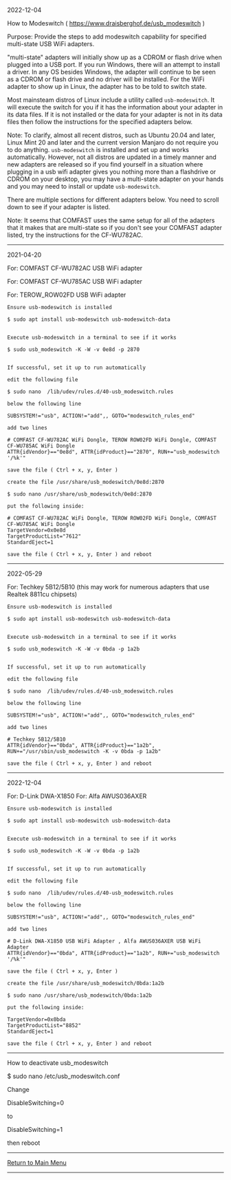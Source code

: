 2022-12-04

How to Modeswitch ( https://www.draisberghof.de/usb_modeswitch )

Purpose: Provide the steps to add modeswitch capability for specified multi-state
USB WiFi adapters.

"multi-state" adapters will initially show up as a CDROM or flash drive when
plugged into a USB port. If you run Windows, there will an attempt to install
a driver. In any OS besides Windows, the adapter will continue to be seen as a
CDROM or flash drive and no driver will be installed. For the WiFi adapter to
show up in Linux, the adapter has to be told to switch state.

Most mainsteam distros of Linux include a utility called `usb-modeswitch`. It
will execute the switch for you if it has the information about your adapter
in its data files. If it is not installed or the data for your adapter is
not in its data files then follow the instructions for the specified adapters
below.

Note: To clarify, almost all recent distros, such as Ubuntu 20.04 and later,
Linux Mint 20 and later and the current version Manjaro do not require you
to do anything. `usb-modeswitch` is installed and set up and works automatically.
However, not all distros are updated in a timely manner and new adapters are
released so if you find yourself in a situation where plugging in a usb wifi
adapter gives you nothing more than a flashdrive or CDROM on your desktop, you may
have a multi-state adapter on your hands and you may need to install or update
`usb-modeswitch`.

There are multiple sections for different adapters below. You need to scroll down
to see if your adapter is listed.

Note: It seems that COMFAST uses the same setup for all of the adapters that it
makes that are multi-state so if you don't see your COMFAST adapter listed, try
the instructions for the CF-WU782AC.

-----

2021-04-20

For: COMFAST CF-WU782AC USB WiFi adapter

For: COMFAST CF-WU785AC USB WiFi adapter

For: TEROW_ROW02FD USB WiFi adapter

```
Ensure usb-modeswitch is installed

$ sudo apt install usb-modeswitch usb-modeswitch-data


Execute usb-modeswitch in a terminal to see if it works

$ sudo usb_modeswitch -K -W -v 0e8d -p 2870


If successful, set it up to run automatically

edit the following file

$ sudo nano  /lib/udev/rules.d/40-usb_modeswitch.rules

below the following line

SUBSYSTEM!="usb", ACTION!="add",, GOTO="modeswitch_rules_end"

add two lines

# COMFAST CF-WU782AC WiFi Dongle, TEROW ROW02FD WiFi Dongle, COMFAST CF-WU785AC WiFi Dongle
ATTR{idVendor}=="0e8d", ATTR{idProduct}=="2870", RUN+="usb_modeswitch '/%k'"

save the file ( Ctrl + x, y, Enter )

create the file /usr/share/usb_modeswitch/0e8d:2870

$ sudo nano /usr/share/usb_modeswitch/0e8d:2870

put the following inside:

# COMFAST CF-WU782AC WiFi Dongle, TEROW ROW02FD WiFi Dongle, COMFAST CF-WU785AC WiFi Dongle
TargetVendor=0x0e8d
TargetProductList="7612"
StandardEject=1

save the file ( Ctrl + x, y, Enter ) and reboot
```

-----

2022-05-29

For: Techkey 5B12/5B10 (this may work for numerous adapters that use Realtek 8811cu chipsets)

```
Ensure usb-modeswitch is installed

$ sudo apt install usb-modeswitch usb-modeswitch-data


Execute usb-modeswitch in a terminal to see if it works

$ sudo usb_modeswitch -K -W -v 0bda -p 1a2b


If successful, set it up to run automatically

edit the following file

$ sudo nano  /lib/udev/rules.d/40-usb_modeswitch.rules

below the following line

SUBSYSTEM!="usb", ACTION!="add",, GOTO="modeswitch_rules_end"

add two lines

# Techkey 5B12/5B10
ATTR{idVendor}=="0bda", ATTR{idProduct}=="1a2b", RUN+="/usr/sbin/usb_modeswitch -K -v 0bda -p 1a2b"

save the file ( Ctrl + x, y, Enter ) and reboot
```

-----

2022-12-04

For: D-Link DWA-X1850
For: Alfa AWUS036AXER

```
Ensure usb-modeswitch is installed

$ sudo apt install usb-modeswitch usb-modeswitch-data


Execute usb-modeswitch in a terminal to see if it works

$ sudo usb_modeswitch -K -W -v 0bda -p 1a2b


If successful, set it up to run automatically

edit the following file

$ sudo nano  /lib/udev/rules.d/40-usb_modeswitch.rules

below the following line

SUBSYSTEM!="usb", ACTION!="add",, GOTO="modeswitch_rules_end"

add two lines

# D-Link DWA-X1850 USB WiFi Adapter , Alfa AWUS036AXER USB WiFi Adapter
ATTR{idVendor}=="0bda", ATTR{idProduct}=="1a2b", RUN+="usb_modeswitch '/%k'"

save the file ( Ctrl + x, y, Enter )

create the file /usr/share/usb_modeswitch/0bda:1a2b

$ sudo nano /usr/share/usb_modeswitch/0bda:1a2b

put the following inside:

TargetVendor=0x0bda
TargetProductList="8852"
StandardEject=1

save the file ( Ctrl + x, y, Enter ) and reboot
```

-----

How to deactivate usb_modeswitch

$ sudo nano /etc/usb_modeswitch.conf

Change

DisableSwitching=0

to

DisableSwitching=1

then reboot

-----

[Return to Main Menu](https://github.com/morrownr/USB-WiFi)

-----
